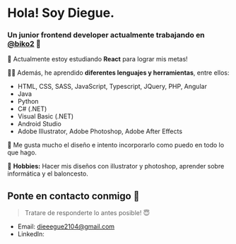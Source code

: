 # Hola! Soy Diegue.
### Un junior frontend developer actualmente trabajando en [@biko2](https://github.com/biko2) 🐣

💪 Actualmente estoy estudiando **React** para lograr mis metas!

🕵️‍♀️ Además, he aprendido **diferentes lenguajes y herramientas**, entre ellos:

 - HTML, CSS, SASS, JavaScript, Typescript, JQuery, PHP, Angular
 - Java
 - Python
 - C# (.NET)
 - Visual Basic (.NET)
 - Android Studio
 - Adobe Illustrator, Adobe Photoshop, Adobe After Effects

🥰 Me gusta mucho el diseño e intento incorporarlo como puedo en todo lo que hago.

🧑 **Hobbies:** Hacer mis diseños con illustrator y photoshop, aprender sobre informática y el baloncesto.

## Ponte en contacto conmigo 💌

> Tratare de responderte lo antes posible! 😇
- Email: dieeegue2104@gmail.com
- LinkedIn: [](https://www.linkedin.com/in/diego-bogo)

